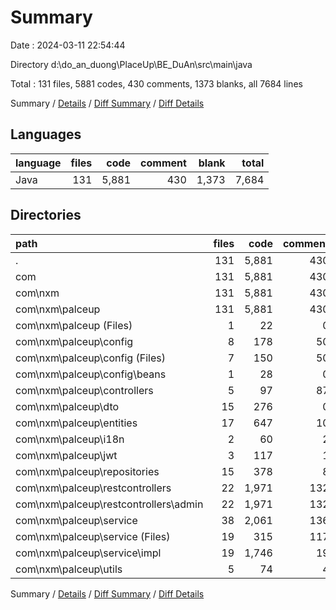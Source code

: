 # Summary

Date : 2024-03-11 22:54:44

Directory d:\\do_an_duong\\PlaceUp\\BE_DuAn\\src\\main\\java

Total : 131 files,  5881 codes, 430 comments, 1373 blanks, all 7684 lines

Summary / [Details](details.md) / [Diff Summary](diff.md) / [Diff Details](diff-details.md)

## Languages
| language | files | code | comment | blank | total |
| :--- | ---: | ---: | ---: | ---: | ---: |
| Java | 131 | 5,881 | 430 | 1,373 | 7,684 |

## Directories
| path | files | code | comment | blank | total |
| :--- | ---: | ---: | ---: | ---: | ---: |
| . | 131 | 5,881 | 430 | 1,373 | 7,684 |
| com | 131 | 5,881 | 430 | 1,373 | 7,684 |
| com\\nxm | 131 | 5,881 | 430 | 1,373 | 7,684 |
| com\\nxm\\palceup | 131 | 5,881 | 430 | 1,373 | 7,684 |
| com\\nxm\\palceup (Files) | 1 | 22 | 0 | 5 | 27 |
| com\\nxm\\palceup\\config | 8 | 178 | 50 | 41 | 269 |
| com\\nxm\\palceup\\config (Files) | 7 | 150 | 50 | 37 | 237 |
| com\\nxm\\palceup\\config\\beans | 1 | 28 | 0 | 4 | 32 |
| com\\nxm\\palceup\\controllers | 5 | 97 | 87 | 34 | 218 |
| com\\nxm\\palceup\\dto | 15 | 276 | 0 | 61 | 337 |
| com\\nxm\\palceup\\entities | 17 | 647 | 10 | 203 | 860 |
| com\\nxm\\palceup\\i18n | 2 | 60 | 2 | 12 | 74 |
| com\\nxm\\palceup\\jwt | 3 | 117 | 1 | 19 | 137 |
| com\\nxm\\palceup\\repositories | 15 | 378 | 8 | 124 | 510 |
| com\\nxm\\palceup\\restcontrollers | 22 | 1,971 | 132 | 322 | 2,425 |
| com\\nxm\\palceup\\restcontrollers\\admin | 22 | 1,971 | 132 | 322 | 2,425 |
| com\\nxm\\palceup\\service | 38 | 2,061 | 136 | 526 | 2,723 |
| com\\nxm\\palceup\\service (Files) | 19 | 315 | 117 | 188 | 620 |
| com\\nxm\\palceup\\service\\impl | 19 | 1,746 | 19 | 338 | 2,103 |
| com\\nxm\\palceup\\utils | 5 | 74 | 4 | 26 | 104 |

Summary / [Details](details.md) / [Diff Summary](diff.md) / [Diff Details](diff-details.md)